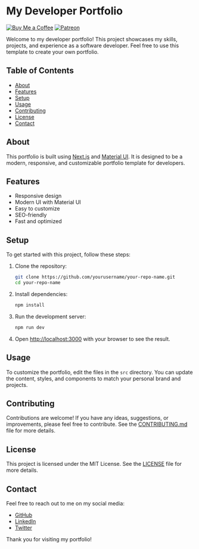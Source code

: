 # My Developer Portfolio

[![Buy Me a Coffee](https://img.shields.io/badge/Buy%20Me%20a%20Coffee-donate-yellow)](https://www.buymeacoffee.com/yourusername)
[![Patreon](https://img.shields.io/badge/Patreon-donate-orange)](https://www.patreon.com/yourusername)

Welcome to my developer portfolio! This project showcases my skills, projects, and experience as a software developer. Feel free to use this template to create your own portfolio.

## Table of Contents

- [About](#about)
- [Features](#features)
- [Setup](#setup)
- [Usage](#usage)
- [Contributing](#contributing)
- [License](#license)
- [Contact](#contact)

## About

This portfolio is built using [Next.js](https://nextjs.org/) and [Material UI](https://mui.com/). It is designed to be a modern, responsive, and customizable portfolio template for developers.

## Features

- Responsive design
- Modern UI with Material UI
- Easy to customize
- SEO-friendly
- Fast and optimized

## Setup

To get started with this project, follow these steps:

1. Clone the repository:

    ```bash
    git clone https://github.com/yourusername/your-repo-name.git
    cd your-repo-name
    ```

2. Install dependencies:

    ```bash
    npm install
    ```

3. Run the development server:

    ```bash
    npm run dev
    ```

4. Open [http://localhost:3000](http://localhost:3000) with your browser to see the result.

## Usage

To customize the portfolio, edit the files in the `src` directory. You can update the content, styles, and components to match your personal brand and projects.

## Contributing

Contributions are welcome! If you have any ideas, suggestions, or improvements, please feel free to contribute. See the [CONTRIBUTING.md](CONTRIBUTING.md) file for more details.

## License

This project is licensed under the MIT License. See the [LICENSE](LICENSE) file for more details.

## Contact

Feel free to reach out to me on my social media:

- [GitHub](https://github.com/yourusername)
- [LinkedIn](https://www.linkedin.com/in/yourusername)
- [Twitter](https://twitter.com/yourusername)

Thank you for visiting my portfolio!
